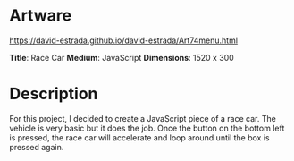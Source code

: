  # Artware 
 https://david-estrada.github.io/david-estrada/Art74menu.html 


**Title**: Race Car
**Medium**: JavaScript
**Dimensions**: 1520 x 300

  
 # Description 
 <p> For this project, I decided to create a JavaScript piece of a race car. The vehicle is very basic but it does the job. Once the button on the bottom left is pressed, the race car will accelerate and loop around until the box is pressed again.<p>
